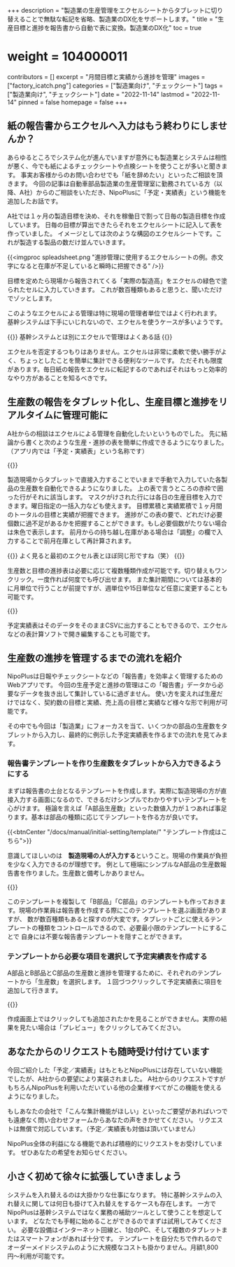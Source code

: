 +++
description = "製造業の生産管理をエクセルシートからタブレットに切り替えることで無駄な転記を省略、製造業のDX化をサポートします。"
title = "生産目標と進捗を報告書から自動で表に変換。製造業のDX化"
toc = true
# weight = 104000011
contributors = []
excerpt = "月間目標と実績から進捗を管理"
images = ["factory_icatch.png"]
categories = ["製造業向け", "チェックシート"]
tags = ["製造業向け", "チェックシート"]
date = "2022-11-14"
lastmod = "2022-11-14"
pinned = false
homepage = false
+++


## 紙の報告書からエクセルへ入力はもう終わりにしませんか？

あらゆるところでシステム化が進んでいますが意外にも製造業とシステムは相性が悪く、今でも紙によるチェックシートや点検シートを使うことが多いと聞きます。
事実お客様からのお問い合わせでも「紙を辞めたい」といったご相談を頂きます。
今回の記事は自動車部品製造業の生産管理室に勤務されている方（以降、A社）からのご相談をいただき、NipoPlusに「予定・実績表」という機能を追加したお話です。

A社では１ヶ月の製造目標を決め、それを稼働日で割って日毎の製造目標を作成しています。
日毎の目標が算出できたらそれをエクセルシートに記入して表を作っていました。
イメージとしては次のような構図のエクセルシートです。これが製造する製品の数だけ並んでいきます。

{{<imgproc spleadsheet.png "進捗管理に使用するエクセルシートの例。赤文字になると在庫が不足していると瞬時に把握できる" />}}

目標を定めたら現場から報告されてくる「実際の製造高」をエクセルの緑色で塗られたセルに入力していきます。
これが数百種類もあると思うと、聞いただけでゾッとします。

このようなエクセルによる管理は特に現場の管理者単位ではよく行われます。
基幹システムは下手にいじれないので、エクセルを使うケースが多いようです。

{{<alice pos="right" icon="here">}}
基幹システムとは別にエクセルで管理はよくある話
{{</alice>}}

エクセルを否定するつもりはありません。エクセルは非常に柔軟で使い勝手がよく、ちょっとしたことを簡単に集計できる便利なツールです。
ただそれも限度があります。毎日紙の報告をエクセルに転記するのであればそれはもっと効率的なやり方があることを知るべきです。

## 生産数の報告をタブレット化し、生産目標と進捗をリアルタイムに管理可能に

A社からの相談はエクセルによる管理を自動化したいというものでした。
先に結論から書くと次のような生産・進捗の表を簡単に作成できるようになりました。
（アプリ内では「予定・実績表」という名称です）

{{<appscreen filename="progress-table" title="進捗状況" >}}

製造現場からタブレットで直接入力することでいままで手動で入力していた各製品の生産数を自動化できるようになりました。
上の表で言うところの赤枠で囲った行がそれに該当します。
マスクがけされた行には各日の生産目標を入力できます。曜日指定の一括入力なども使えます。
目標累積と実績累積で１ヶ月間のトータルの目標と実績が把握できます。
進捗がこの表の要で、どれだけ必要個数に過不足があるかを把握することができます。もし必要個数がたりない場合は朱色で表示します。
前月からの持ち越し在庫がある場合は「調整」の欄で入力することで前月在庫として再計算されます。

{{<alice pos="right" icon="ok">}}
よく見ると最初のエクセル表とほぼ同じ形ですね（笑）
{{</alice>}}

生産数と目標の進捗表は必要に応じて複数種類作成が可能です。切り替えもワンクリック。一度作れば何度でも呼び出せます。
また集計期間については基本的に月単位で行うことが前提ですが、週単位や15日単位など任意に変更することも可能です。

{{<appscreen filename="dashboard" title="予定・実績表を作る" >}}

予定実績表はそのデータをそのままCSVに出力することもできるので、エクセルなどの表計算ソフトで開き編集することも可能です。



## 生産数の進捗を管理するまでの流れを紹介

NipoPlusは日報やチェックシートなどの「報告書」を効率よく管理するためのWebアプリです。
今回の生産予定と進捗の管理はこの「報告書」データから必要なデータを抜き出して集計しているに過ぎません。
使い方を変えれば生産だけではなく、契約数の目標と実績、売上高の目標と実績など様々な形で利用が可能です。

その中でも今回は「製造業」にフォーカスを当て、いくつかの部品の生産数をタブレットから入力し、最終的に例示した予定実績表を作るまでの流れを見てみます。

### 報告書テンプレートを作り生産数をタブレットから入力できるようにする

まずは報告書の土台となるテンプレートを作成します。実際に製造現場の方が直接入力する画面になるので、できるだけシンプルでわかりやすいテンプレートを心がけます。
極論を言えば「A部品生産数」といった数値入力が１つあれば事足ります。基本は部品の種類に応じてテンプレートを作る方が良いです。  


{{<btnCenter "/docs/manual/initial-setting/template/" "テンプレート作成はこちら">}}

意識してほしいのは　**製造現場の人が入力する**ということ。現場の作業員が負担を少なく入力できるのが理想です。
例として極端にシンプルなA部品の生産数報告書を作りました。生産数と備考しかありません。

{{<appscreen filename="report-write" title="報告書の作成画面" >}}

このテンプレートを複製して「B部品」「C部品」のテンプレートも作っておきます。現場の作業員は報告書を作成する際にこのテンプレートを選ぶ画面がありますが、
数が数百種類もあると探すのが大変です。タブレットごとに使えるテンプレートの種類をコントロールできるので、必要最小限のテンプレートにすることで
自身には不要な報告書テンプレートを隠すことができます。


### テンプレートから必要な項目を選択して予定実績表を作成する

A部品とB部品とC部品の生産数と進捗を管理するために、それぞれのテンプレートから「生産数」を選択します。
１回づつクリックして予定実績表に項目を追加して行きます。

{{<appscreen filename="make-table" title="予定・実績表を作る" >}}

作成画面上ではクリックしても追加されたかを見ることができません。実際の結果を見たい場合は「プレビュー」をクリックしてみてください。

## あなたからのリクエストも随時受け付けています

今回ご紹介した「予定／実績表」はもともとNipoPlusには存在していない機能でしたが、A社からの要望により実装されました。
A社からのリクエストですがもちろんNipoPlusを利用いただいている他の企業様すべてがこの機能を使えるようになりました。

もしあなたの会社で「こんな集計機能がほしい」といったご要望があればいつでも遠慮なく問い合わせフォームからあなたの声をきかせてください。
リクエストは無償で対応しています。（予定／実績表も対価は頂いていません）

NipoPlus全体の利益になる機能であれば積極的にリクエストをお受けしています。
ぜひあなたの希望をお知らせください。


## 小さく初めて徐々に拡張していきましょう

システムを入れ替えるのは大掛かりな仕事になります。
特に基幹システムの入れ替えに関しては何日も掛けて入れ替えをするケースも存在します。
一方でNipoPlusは基幹システムではなく業務の補助ツールとして使うことを想定しています。
どなたでも手軽に始めることができるのでまずは試用してみてください。
必要な設備はインターネット回線と、1台のPC、そして複数のタブレットまたはスマートフォンがあれば十分です。
テンプレートを自分たちで作れるのでオーダーメイドシステムのように大規模なコストも掛かりません。月額1,800円〜利用が可能です。

